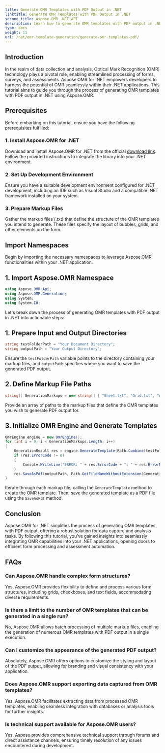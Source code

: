 ```yaml
---
title: Generate OMR Templates with PDF Output in .NET
linktitle: Generate OMR Templates with PDF Output in .NET
second_title: Aspose.OMR .NET API
description: Learn how to generate OMR templates with PDF output in .NET using Aspose.OMR for streamlined form processing and assessment automation.
type: docs
weight: 11
url: /net/omr-template-generation/generate-omr-templates-pdf/
---
```

## Introduction
In the realm of data collection and analysis, Optical Mark Recognition (OMR) technology plays a pivotal role, enabling streamlined processing of forms, surveys, and assessments. Aspose.OMR for .NET empowers developers to harness the potential of OMR seamlessly within their .NET applications. This tutorial aims to guide you through the process of generating OMR templates with PDF output in .NET using Aspose.OMR.
## Prerequisites
Before embarking on this tutorial, ensure you have the following prerequisites fulfilled:
### 1. Install Aspose.OMR for .NET
Download and install Aspose.OMR for .NET from the official [download link](https://releases.aspose.com/omr/net/). Follow the provided instructions to integrate the library into your .NET environment.
### 2. Set Up Development Environment
Ensure you have a suitable development environment configured for .NET development, including an IDE such as Visual Studio and a compatible .NET framework installed on your system.
### 3. Prepare Markup Files
Gather the markup files (.txt) that define the structure of the OMR templates you intend to generate. These files specify the layout of bubbles, grids, and other elements on the form.
## Import Namespaces
Begin by importing the necessary namespaces to leverage Aspose.OMR functionalities within your .NET application.
## 1. Import Aspose.OMR Namespace
```csharp
using Aspose.OMR.Api;
using Aspose.OMR.Generation;
using System;
using System.IO;
```
Let's break down the process of generating OMR templates with PDF output in .NET into actionable steps:
## 1. Prepare Input and Output Directories
```csharp
string testFolderPath = "Your Document Directory";
string outputPath = "Your Output Directory";
```
Ensure the `testFolderPath` variable points to the directory containing your markup files, and `outputPath` specifies where you want to save the generated PDF output.
## 2. Define Markup File Paths
```csharp
string[] GenerationMarkups = new string[] { "Sheet.txt", "Grid.txt", "AsposeTest.txt" };
```
Provide an array of paths to the markup files that define the OMR templates you wish to generate PDF output for.
## 3. Initialize OMR Engine and Generate Templates
```csharp
OmrEngine engine = new OmrEngine();
for (int i = 0; i < GenerationMarkups.Length; i++)
{
    GenerationResult res = engine.GenerateTemplate(Path.Combine(testFolderPath, GenerationMarkups[i]));
    if (res.ErrorCode != 0)
    {
        Console.WriteLine("ERROR: " + res.ErrorCode + ": " + res.ErrorMessage);
    }
    res.SaveAsPdf(outputPath, Path.GetFileNameWithoutExtension(GenerationMarkups[i]));
}
```
Iterate through each markup file, calling the `GenerateTemplate` method to create the OMR template. Then, save the generated template as a PDF file using the `SaveAsPdf` method.
## Conclusion
Aspose.OMR for .NET simplifies the process of generating OMR templates with PDF output, offering a robust solution for data capture and analysis tasks. By following this tutorial, you've gained insights into seamlessly integrating OMR capabilities into your .NET applications, opening doors to efficient form processing and assessment automation.
## FAQs
### Can Aspose.OMR handle complex form structures?
Yes, Aspose.OMR provides flexibility to define and process various form structures, including grids, checkboxes, and text fields, accommodating diverse requirements.
### Is there a limit to the number of OMR templates that can be generated in a single run?
No, Aspose.OMR allows batch processing of multiple markup files, enabling the generation of numerous OMR templates with PDF output in a single execution.
### Can I customize the appearance of the generated PDF output?
Absolutely, Aspose.OMR offers options to customize the styling and layout of the PDF output, allowing for branding and visual consistency with your application.
### Does Aspose.OMR support exporting data captured from OMR templates?
Yes, Aspose.OMR facilitates extracting data from processed OMR templates, enabling seamless integration with databases or analysis tools for further insights.
### Is technical support available for Aspose.OMR users?
Yes, Aspose provides comprehensive technical support through forums and direct assistance channels, ensuring timely resolution of any issues encountered during development.
